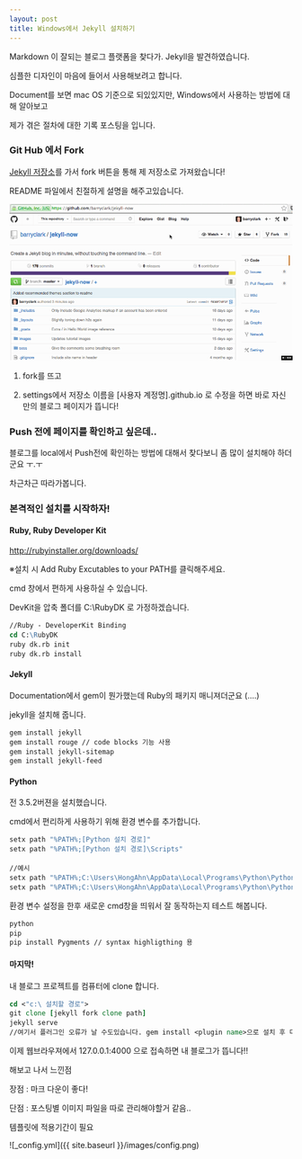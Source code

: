 ```yaml
---
layout: post
title: Windows에서 Jekyll 설치하기
---
```



Markdown 이 잘되는 블로그 플랫폼을 찾다가. Jekyll을 발견하였습니다.

심플한 디자인이 마음에 들어서 사용해보려고 합니다.

Document를 보면 mac OS 기준으로 되있있지만, Windows에서 사용하는 방법에 대해 알아보고 

제가 겪은 절차에 대한 기록 포스팅을 입니다.


### Git Hub 에서 Fork

[Jekyll 저장소](https://github.com/barryclark/jekyll-now)를 가서 fork 버튼을 통해 제 저장소로 가져왔습니다!

README 파일에서 친절하게 설명을 해주고있습니다.


![Step 1](/images/step1.gif "Step 1")


1. fork를 뜨고

2. settings에서 저장소 이름을 [사용자 계정명].github.io 로 수정을 하면 바로 자신만의 블로그 페이지가 뜹니다!

### Push 전에 페이지를 확인하고 싶은데..

블로그를 local에서 Push전에 확인하는 방법에 대해서 찾다보니 좀 많이 설치해야 하더군요 ㅜ.ㅜ

차근차근 따라가봅니다.


### 본격적인 설치를 시작하자!

#### Ruby, Ruby Developer Kit
http://rubyinstaller.org/downloads/

※설치 시 Add Ruby Excutables to your PATH를 클릭해주세요.

cmd 창에서 편하게 사용하실 수 있습니다.

DevKit을 압축 폴더를 C:\RubyDK 로 가정하겠습니다.

```tcl
//Ruby - DeveloperKit Binding
cd C:\RubyDK
ruby dk.rb init
ruby dk.rb install
```

#### Jekyll

Documentation에서 gem이 뭔가했는데 Ruby의 패키지 매니져더군요 (....)

jekyll을 설치해 줍니다.

```tcl
gem install jekyll
gem install rouge // code blocks 기능 사용
gem install jekyll-sitemap
gem install jekyll-feed
```

#### Python

전 3.5.2버젼을 설치했습니다.

cmd에서 편리하게 사용하기 위해 환경 변수를 추가합니다.


```tcl
setx path "%PATH%;[Python 설치 경로]"
setx path "%PATH%;[Python 설치 경로]\Scripts"

//예시
setx path "%PATH%;C:\Users\HongAhn\AppData\Local\Programs\Python\Python35-32"
setx path "%PATH%;C:\Users\HongAhn\AppData\Local\Programs\Python\Python35-32\Scripts"
```

환경 변수 설정을 한후 새로운 cmd창을 띄워서 잘 동작하는지 테스트 해봅니다.


```tcl
python
pip
pip install Pygments // syntax highligthing 용
```

#### 마지막!

내 블로그 프로젝트를 컴퓨터에 clone 합니다.

```tcl
cd <"c:\ 설치할 경로">
git clone [jekyll fork clone path]
jekyll serve
//여기서 플러그인 오류가 날 수도있습니다. gem install <plugin name>으로 설치 후 다시 시도를 해보세요.
``` 

이제 웹브라우져에서 127.0.0.1:4000 으로 접속하면 내 블로그가 뜹니다!!

해보고 나서 느낀점

장점 : 
마크 다운이 좋다!

단점 : 
포스팅별 이미지 파일을 따로 관리해야할거 같음..

템플릿에 적용기간이 필요

![_config.yml]({{ site.baseurl }}/images/config.png)